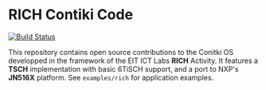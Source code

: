 RICH Contiki Code
============================

[![Build Status](https://magnum.travis-ci.com/EIT-ICT-RICH/contiki-private.svg?token=Xe4ReeMfJioFrYddsSQ2)](https://github.com/EIT-ICT-RICH/contiki-private)


This repository contains open source contributions to the Conitki OS developped in the framework of the EIT ICT Labs **RICH** Activity.
It features a **TSCH** implementation with basic 6TiSCH support, and a port to NXP's **JN516X** platform.
See `examples/rich` for application examples.
